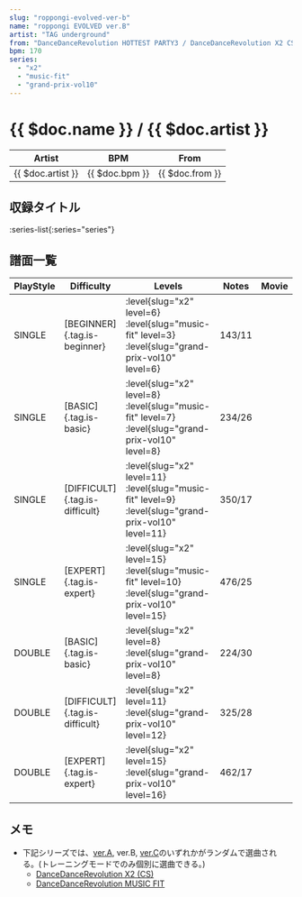```yaml
---
slug: "roppongi-evolved-ver-b"
name: "roppongi EVOLVED ver.B"
artist: "TAG underground"
from: "DanceDanceRevolution HOTTEST PARTY3 / DanceDanceRevolution X2 CS"
bpm: 170
series:
  - "x2"
  - "music-fit"
  - "grand-prix-vol10"
---
```


# {{ $doc.name }} / {{ $doc.artist }}

|Artist|BPM|From|
|------|---|----|
|{{ $doc.artist }}|{{ $doc.bpm }}|{{ $doc.from }}|

## 収録タイトル

:series-list{:series="series"}

## 譜面一覧

|PlayStyle|Difficulty|Levels|Notes|Movie|
|---------|----------|------|-----|-----|
|SINGLE|[BEGINNER]{.tag.is-beginner}|<div class="field is-grouped is-grouped-multiline"> :level{slug="x2" level=6} :level{slug="music-fit" level=3} :level{slug="grand-prix-vol10" level=6}</div>|143/11||
|SINGLE|[BASIC]{.tag.is-basic}|<div class="field is-grouped is-grouped-multiline"> :level{slug="x2" level=8} :level{slug="music-fit" level=7} :level{slug="grand-prix-vol10" level=8}</div>|234/26||
|SINGLE|[DIFFICULT]{.tag.is-difficult}|<div class="field is-grouped is-grouped-multiline"> :level{slug="x2" level=11} :level{slug="music-fit" level=9} :level{slug="grand-prix-vol10" level=11}</div>|350/17||
|SINGLE|[EXPERT]{.tag.is-expert}|<div class="field is-grouped is-grouped-multiline"> :level{slug="x2" level=15} :level{slug="music-fit" level=10} :level{slug="grand-prix-vol10" level=15}</div>|476/25||
|DOUBLE|[BASIC]{.tag.is-basic}|<div class="field is-grouped is-grouped-multiline"> :level{slug="x2" level=8} :level{slug="grand-prix-vol10" level=8}</div>|224/30||
|DOUBLE|[DIFFICULT]{.tag.is-difficult}|<div class="field is-grouped is-grouped-multiline"> :level{slug="x2" level=11} :level{slug="grand-prix-vol10" level=12}</div>|325/28||
|DOUBLE|[EXPERT]{.tag.is-expert}|<div class="field is-grouped is-grouped-multiline"> :level{slug="x2" level=15} :level{slug="grand-prix-vol10" level=16}</div>|462/17||

## メモ

- 下記シリーズでは、[ver.A](/songs/roppongi-evolved-ver-a), ver.B, [ver.C](/songs/roppongi-evolved-ver-c)のいずれかがランダムで選曲される。(トレーニングモードでのみ個別に選曲できる。)
  - [DanceDanceRevolution X2 (CS)](/series/x2)
  - [DanceDanceRevolution MUSIC FIT](/series/music-fit)
